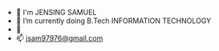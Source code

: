 - 👋 I'm JENSING SAMUEL 
- 🌱 I’m currently doing B.Tech INFORMATION TECHNOLOGY 
- 💞️ 
- 📫 jsam97976@gmail.com

<!---
JENSINGSAMUEL/JENSINGSAMUEL is a ✨ special ✨ repository because its `README.md` (this file) appears on your GitHub profile.
You can click the Preview link to take a look at your changes.
--->
